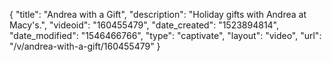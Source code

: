 {
    "title": "Andrea with a Gift",
    "description": "Holiday gifts with Andrea at Macy's.",
    "videoid": "160455479",
    "date_created": "1523894814",
    "date_modified": "1546466766",
    "type": "captivate",
    "layout": "video",
    "url": "\/v\/andrea-with-a-gift\/160455479"
}
